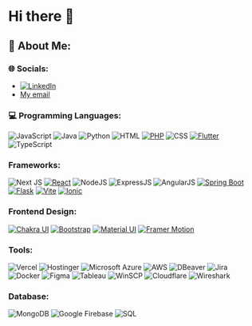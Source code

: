 # Hi there 👋

## 💫 About Me:
### 🌐 Socials:
- [![LinkedIn](https://img.shields.io/badge/LinkedIn-%230077B5.svg?logo=linkedin&logoColor=white)](https://www.linkedin.com/in/angelitakng/)
- [My email](mailto:angelitakng.2022@scis.smu.edu.sg)


### 💻 Programming Languages:
![JavaScript](https://img.shields.io/badge/javascript-%23323330.svg?style=for-the-badge&logo=javascript&logoColor=%23F7DF1E) 
![Java](https://img.shields.io/badge/java-%23ED8B00.svg?style=for-the-badge&logo=openjdk&logoColor=white) 
![Python](https://img.shields.io/badge/python-3670A0?style=for-the-badge&logo=python&logoColor=ffdd54) 
![HTML](https://img.shields.io/badge/HTML-grey?style=for-the-badge) 
[![PHP](https://img.shields.io/badge/php-%23777BB4.svg?&logo=php&logoColor=white)](#)
![CSS](https://img.shields.io/badge/CSS-239120?&style=for-the-badge&logo=css3&logoColor=white) 
[![Flutter](https://img.shields.io/badge/Flutter-02569B?logo=flutter&logoColor=fff)](#)
![TypeScript](https://img.shields.io/badge/TypeScript-3178C6?style=for-the-badge&logo=typescript&logoColor=white) 


### Frameworks:
![Next JS](https://img.shields.io/badge/Next-black?style=for-the-badge&logo=next.js&logoColor=white) 
[![React](https://img.shields.io/badge/React-%2320232a.svg?logo=react&logoColor=%2361DAFB)](#)
![NodeJS](https://img.shields.io/badge/Node.js-6DA55F?logo=node.js&logoColor=white)
![ExpressJS](https://img.shields.io/badge/Express.js-%23404d59.svg?logo=express&logoColor=%2361DAFB)
![AngularJS](https://img.shields.io/badge/Angular-%23DD0031.svg?logo=angular&logoColor=white)
[![Spring Boot](https://img.shields.io/badge/Spring%20Boot-6DB33F?logo=springboot&logoColor=fff)](#)
[![Flask](https://img.shields.io/badge/Flask-000?logo=flask&logoColor=fff)](#)
[![Vite](https://img.shields.io/badge/Vite-646CFF?logo=vite&logoColor=fff)](#)
[![Ionic](https://img.shields.io/badge/Ionic-%233880FF.svg?style=for-the-badge&logo=Ionic&logoColor=white)](#)


### Frontend Design:
[![Chakra UI](https://shields.io/badge/chakra--ui-black?logo=chakraui&style=for-the-badge)](#)
[![Bootstrap](https://img.shields.io/badge/Bootstrap-563D7C?style=for-the-badge&logo=bootstrap&logoColor=white)](#)
[![Material UI](https://img.shields.io/badge/Material%20UI-007FFF?style=for-the-badge&logo=mui&logoColor=white)](#)
[![Framer Motion](https://img.shields.io/badge/Framer%20Motion-0055FF?style=for-the-badge&logo=framer&logoColor=white)](#)


### Tools:
![Vercel](https://img.shields.io/badge/vercel-%23000000.svg?style=for-the-badge&logo=vercel&logoColor=white) 
![Hostinger](https://img.shields.io/badge/Hostinger-673DE6?logo=hostinger&logoColor=fff)
![Microsoft Azure](https://custom-icon-badges.demolab.com/badge/Microsoft%20Azure-0089D6?logo=msazure&logoColor=white)
![AWS](https://img.shields.io/badge/AWS-%23FF9900.svg?logo=amazon-web-services&logoColor=white)
![DBeaver](https://img.shields.io/badge/dbeaver-382923?style=flat&logo=dbeaver&logoColor=white) 
![Jira](https://img.shields.io/badge/Jira-0052CC?style=for-the-badge&logo=Jira&logoColor=white) 
![Docker](https://img.shields.io/badge/Docker-2496ED?logo=docker&logoColor=fff)
![Figma](https://img.shields.io/badge/Figma-F24E1E?logo=figma&logoColor=white)
![Tableau](https://img.shields.io/badge/-Tableau-E97627?logo=Tableau&logoColor=white)
![WinSCP](https://shields.io/badge/winscp-badge)
![Cloudflare](https://img.shields.io/badge/Cloudflare-F38020?logo=Cloudflare&logoColor=white)
![Wireshark](https://img.shields.io/badge/Wireshark-blue?style=for-the-badge) 


### Database:
![MongoDB](https://img.shields.io/badge/MongoDB-%234ea94b.svg?style=for-the-badge&logo=mongodb&logoColor=white) 
![Google Firebase](https://img.shields.io/badge/firebase-ffca28?style=for-the-badge&logo=firebase&logoColor=black) 
![SQL](https://img.shields.io/badge/-SQL-000?&logo=MySQL&logoColor=4479A1) 
